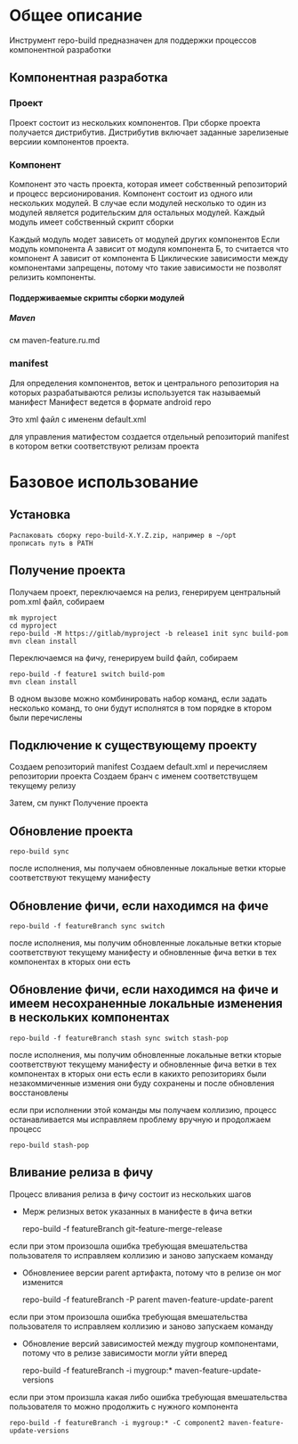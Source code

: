 # Общее описание
Инструмент repo-build предназначен для поддержки процессов компонентной разработки 

## Компонентная разработка

### Проект
Проект состоит из нескольких компонентов.
При сборке проекта получается дистрибутив.
Дистрибутив включает заданные зарелизеные версиии компонентов проекта.

### Компонент
Компонент это часть проекта, которая имеет собственный репозиторий и процесс версионирования.
Компонент состоит из одного или нескольких модулей. В случае если модулей несколько то один из модулей является родительским для остальных модулей.
Каждый модуль имеет собственный скрипт сборки 

Каждый модуль модет зависеть от модулей других компонентов
Если модуль компонента А зависит от модуля компонента Б, то считается что компонент А зависит от компонента Б
Циклические зависимости между компонентами запрещены, потому что такие зависимости не позволят релизить компоненты.

#### Поддерживаемые скрипты сборки модулей
##### Maven
см maven-feature.ru.md

### manifest
Для определения компонентов, веток и центрального репозитория на которых разрабатываются релизы используется так называемый манифест
Манифест ведется в формате android repo

Это xml файл с имененм default.xml
<?xml version="1.0" encoding="UTF-8"?>
<manifest>
  <remote name="origin" fetch="https://github.com/org1" />

  <default revision="refs/heads/develop" remote="origin" sync-j="1" />

  <project name="component1.git" remote="origin" path="component1" revision="refs/heads/develop" />
  <project name="component2.git" remote="origin" path="component2" revision="refs/heads/develop" />
</manifest>
  
для управления матифестом создается отдельный репозиторий manifest
в котором ветки соответствуют релизам проекта 

# Базовое использование

## Установка 
	
	Распаковать сборку repo-build-X.Y.Z.zip, например в ~/opt
	прописать путь в PATH

## Получение проекта
Получаем проект, переключаемся на релиз, генерируем центральный pom.xml файл, собираем

	mk myproject
	cd myproject
	repo-build -M https://gitlab/myproject -b release1 init sync build-pom
	mvn clean install 
	
Переключаемся на фичу, генерируем build файл, собираем

	repo-build -f feature1 switch build-pom
	mvn clean install	
	
В одном вызове можно комбинировать набор команд, если задать несколько 
команд, то они будут исполнятся в том порядке в ктором были перечислены

## Подключение к существующему проекту

Создаем репозиторий manifest
Создаем default.xml и перечисляем репозитории проекта
Создаем бранч с именем соответствущем текущему релизу 

Затем, см пункт Получение проекта

## Обновление проекта
    
    repo-build sync

после исполнения, мы получаем обновленные локальные ветки кторые соответствуют текущему манифесту 

## Обновление фичи, если находимся на фиче
    
    repo-build -f featureBranch sync switch 

после исполнения, мы получим обновленные локальные ветки кторые соответствуют текущему манифесту 
и обновленные фича ветки в тех компонентах в кторых они есть 

## Обновление фичи, если находимся на фиче и имеем несохраненные локальные изменения в нескольких компонентах 
    
    repo-build -f featureBranch stash sync switch stash-pop

после исполнения, мы получим обновленные локальные ветки кторые соответствуют текущему манифесту 
и обновленные фича ветки в тех компонентах в кторых они есть 
если в какихто репозиториях были незакоммиченные измения они буду сохранены и после обновления восстановлены

если при исполнении этой команды мы получаем коллизию, процесс останавливается 
мы исправляем проблему вручную и продолжаем процесс
    
    repo-build stash-pop
    
## Вливание релиза в фичу
Процесс вливания релиза в фичу состоит из нескольких шагов 
* Мерж релизных веток указанных в манифесте в фича ветки
 
    repo-build -f featureBranch git-feature-merge-release 

если при этом произошла ошибка требующая вмешательства пользователя то исправляем коллизию и заново запускаем команду

* Обновлениее версии parent артифакта, потому что в релизе он мог изменится 
    
    repo-build -f featureBranch -P parent maven-feature-update-parent 

если при этом произошла ошибка требующая вмешательства пользователя то исправляем коллизию и заново запускаем команду

* Обновление версий зависимостей между mygroup компонентами, потому что в релизе зависимости могли уйти вперед
    
    repo-build -f featureBranch -i mygroup:* maven-feature-update-versions

если при этом произшла какая либо ошибка требующая вмешательства пользователя 
то можно продолжить с нужного компонента 

    repo-build -f featureBranch -i mygroup:* -С component2 maven-feature-update-versions

